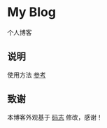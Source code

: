 # My Blog

个人博客

## 说明
使用方法 [参考](https://github.com/mzlogin/mzlogin.github.io?tab=readme-ov-file#fork-%E6%8C%87%E5%8D%97)

## 致谢

本博客外观基于 [码志](https://mazhuang.org) 修改，感谢！
